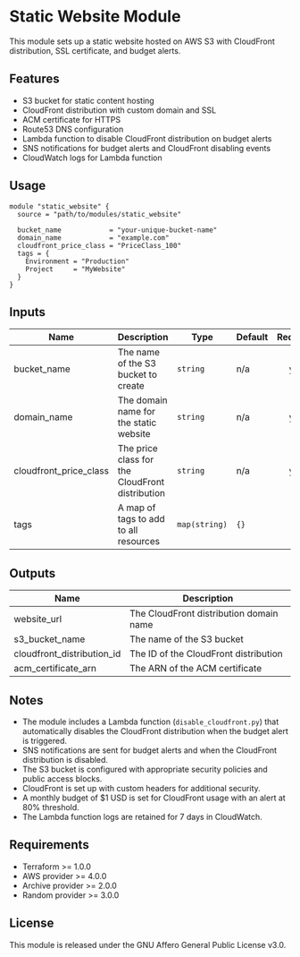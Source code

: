 # Static Website Module

This module sets up a static website hosted on AWS S3 with CloudFront distribution, SSL certificate, and budget alerts.

## Features

- S3 bucket for static content hosting
- CloudFront distribution with custom domain and SSL
- ACM certificate for HTTPS
- Route53 DNS configuration
- Lambda function to disable CloudFront distribution on budget alerts
- SNS notifications for budget alerts and CloudFront disabling events
- CloudWatch logs for Lambda function

## Usage

```hcl
module "static_website" {
  source = "path/to/modules/static_website"

  bucket_name            = "your-unique-bucket-name"
  domain_name            = "example.com"
  cloudfront_price_class = "PriceClass_100"
  tags = {
    Environment = "Production"
    Project     = "MyWebsite"
  }
}
```

## Inputs

| Name | Description | Type | Default | Required |
|------|-------------|------|---------|:--------:|
| bucket_name | The name of the S3 bucket to create | `string` | n/a | yes |
| domain_name | The domain name for the static website | `string` | n/a | yes |
| cloudfront_price_class | The price class for the CloudFront distribution | `string` | n/a | yes |
| tags | A map of tags to add to all resources | `map(string)` | `{}` | no |

## Outputs

| Name | Description |
|------|-------------|
| website_url | The CloudFront distribution domain name |
| s3_bucket_name | The name of the S3 bucket |
| cloudfront_distribution_id | The ID of the CloudFront distribution |
| acm_certificate_arn | The ARN of the ACM certificate |

## Notes

- The module includes a Lambda function (`disable_cloudfront.py`) that automatically disables the CloudFront distribution when the budget alert is triggered.
- SNS notifications are sent for budget alerts and when the CloudFront distribution is disabled.
- The S3 bucket is configured with appropriate security policies and public access blocks.
- CloudFront is set up with custom headers for additional security.
- A monthly budget of $1 USD is set for CloudFront usage with an alert at 80% threshold.
- The Lambda function logs are retained for 7 days in CloudWatch.

## Requirements

- Terraform >= 1.0.0
- AWS provider >= 4.0.0
- Archive provider >= 2.0.0
- Random provider >= 3.0.0

## License

This module is released under the GNU Affero General Public License v3.0.

